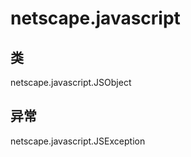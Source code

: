 # netscape.javascript

## 类

netscape.javascript.JSObject

## 异常

netscape.javascript.JSException




